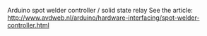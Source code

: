 Arduino spot welder controller / solid state relay See the article: http://www.avdweb.nl/arduino/hardware-interfacing/spot-welder-controller.html
